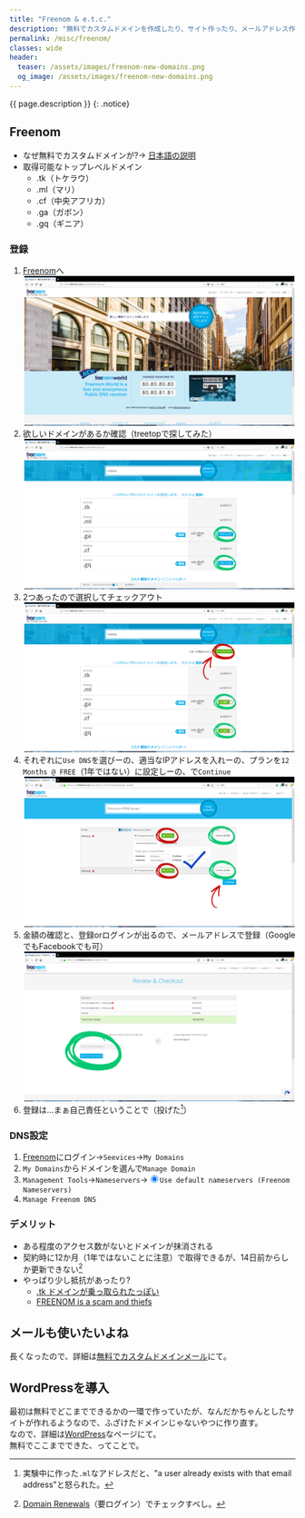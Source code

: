 ```yaml
---
title: "Freenom & e.t.c."
description: "無料でカスタムドメインを作成したり、サイト作ったり、メールアドレス作ったり。ただ、あまりよろしくないことをあちこちで書かれているみたいなので、やっぱりお遊び用、テスト用なのかな、と。"
permalink: /misc/freenom/
classes: wide
header:
  teaser: /assets/images/freenom-new-domains.png
  og_image: /assets/images/freenom-new-domains.png
---
```

{{ page.description }}
{: .notice}

## Freenom

+ なぜ無料でカスタムドメインが?→ [日本語の説明](http://www.freenom.com/ja/aboutfreenom.html)
+ 取得可能なトップレベルドメイン
  + .tk（トケラウ）
  + .ml（マリ）
  + .cf（中央アフリカ）
  + .ga（ガボン）
  + .gq（ギニア）

### 登録

1. [Freenom](http://www.freenom.com/ja/index.html?lang=ja)へ  
[![Freenom Jp site](/assets/images/freenom-top.png)](/assets/images/freenom-top.png)
1. 欲しいドメインがあるか確認（treetopで探してみた）  
[![Freenom new domain list](/assets/images/freenom-new-domains.png)](/assets/images/freenom-new-domains.png)
1. 2つあったので選択してチェックアウト  
[![Freenom new domain list](/assets/images/freenom-checkout.png)](/assets/images/freenom-checkout.png)
1. それぞれに`Use DNS`を選びーの、適当なIPアドレスを入れーの、プランを`12 Months @ FREE`（1年ではない）に設定しーの、で`Continue`  
[![Freenom select plan](/assets/images/freenom-select-plan.png)](/assets/images/freenom-select-plan.png)
1. 金額の確認と、登録orログインが出るので、メールアドレスで登録（GoogleでもFacebookでも可）  
[![Freenom review](/assets/images/freenom-review.png)](/assets/images/freenom-review.png)
1. 登録は…まぁ自己責任ということで（投げた[^register]）

### DNS設定

1. [Freenom](http://www.freenom.com/ja/index.html?lang=ja)にログイン→`Seevices`→`My Domains`
1. `My Domains`からドメインを選んで`Manage Domain`<i class="fas fa-cog"></i>
1. `Management Tools`→`Nameservers`→<input type="radio" name="nameservers" value="true" checked="checked">`Use default nameservers (Freenom Nameservers)`
1. `Manage Freenom DNS`

[^register]: 実験中に作った`.ml`なアドレスだと、"a user already exists with that email address"と怒られた。

### デメリット

+ ある程度のアクセス数がないとドメインが抹消される
+ 契約時に12か月（1年ではないことに注意）で取得できるが、14日前からしか更新できない[^renew]
+ やっぱり少し抵抗があったり?
  + [.tk ドメインが乗っ取られたっぽい](https://blog.kksg.net/posts/tk-domain-fraud)
  + [FREENOM is a scam and thiefs](https://www.namepros.com/threads/freenom-is-a-scam-and-thiefs.938824/)
  
[^renew]: [Domain Renewals](https://my.freenom.com/domains.php?a=renewals)（要ログイン）でチェックすべし。

## メールも使いたいよね

長くなったので、詳細は[無料でカスタムドメインメール](/misc/xrea-mail/)にて。
 
## WordPressを導入

最初は無料でどこまでできるかの一環で作っていたが、なんだかちゃんとしたサイトが作れるようなので、ふざけたドメインじゃないやつに作り直す。  
なので、詳細は[WordPress](/blogsystem/wordpress/)なページにて。  
無料でここまでできた、ってことで。